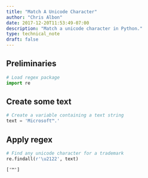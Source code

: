 ```yaml
---
title: "Match A Unicode Character"
author: "Chris Albon"
date: 2017-12-20T11:53:49-07:00
description: "Match a unicode character in Python."
type: technical_note
draft: false
---
```

## Preliminaries


```python
# Load regex package
import re
```

## Create some text


```python
# Create a variable containing a text string
text = 'Microsoft™.'
```

## Apply regex


```python
# Find any unicode character for a trademark
re.findall(r'\u2122', text)
```




    ['™']


